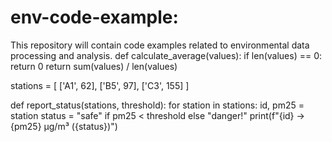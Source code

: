 # env-code-example:
This repository will contain code examples related to environmental data processing and analysis.
def calculate_average(values):
    if len(values) == 0:
        return 0
    return sum(values) / len(values)

stations = [
    ['A1', 62],
    ['B5', 97],
    ['C3', 155]
]

def report_status(stations, threshold):
    for station in stations:
        id, pm25 = station
        status = "safe" if pm25 < threshold else "danger!"
        print(f"{id} → {pm25} µg/m³ ({status})")
